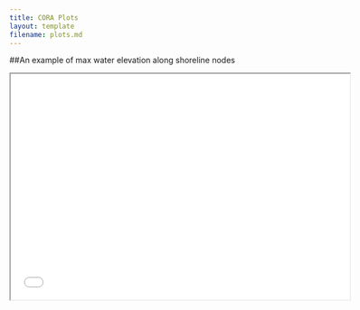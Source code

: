 ```yaml
---
title: CORA Plots
layout: template
filename: plots.md
---
```


##An example of max water elevation along shoreline nodes
<iframe src="FLwest.html" width="600" height="400"></iframe>

